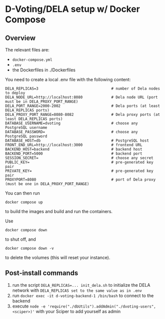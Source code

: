 # D-Voting/DELA setup w/ Docker Compose

## Overview

The relevant files are:

* `docker-compose.yml`
* `.env`
* the Dockerfiles in ./Dockerfiles

You need to create a local .env file with the following content:

```
DELA_REPLICAS=3                                 # number of Dela nodes to deploy
DELA_NODE_URL=http://localhost:8080             # Dela node URL (port must be in DELA_PROXY_PORT_RANGE)
DELA_PORT_RANGE=2000-2002                       # Dela ports (at least DELA_REPLICAS ports)
DELA_PROXY_PORT_RANGE=8080-8082                 # Dela proxy ports (at least DELA_REPLICAS ports)
DATABASE_USERNAME=dvoting                       # choose any PostgreSQL username
DATABASE_PASSWORD=                              # choose any PostgreSQL password
DATABASE_HOST=db                                # PostgreSQL host
FRONT_END_URL=http://localhost:3000             # frontend URL
BACKEND_HOST=backend                            # backend host
BACKEND_PORT=5000                               # backend port
SESSION_SECRET=                                 # choose any secret
PUBLIC_KEY=                                     # pre-generated key pair
PRIVATE_KEY=                                    # pre-generated key pair
PROXYPORT=8080                                  # port of Dela proxy (must be one in DELA_PROXY_PORT_RANGE)
```

You can then run

```
docker compose up
```

to build the images and build and run the containers.

Use

```
docker compose down
```

to shut off, and

```
docker compose down -v
```

to delete the volumes (this will reset your instance).

## Post-install commands

1. run the script `DELA_REPLICAS=... init_dela.sh` to initialize the DELA network with `DELA_REPLICAS set to the same value as in .env`
2. run `docker exec -it d-voting-backend-1 /bin/bash` to connect to the backend
3. execute `node -e 'require("./dbUtils").addAdmin("./dvoting-users", <sciper>)'` with your Sciper to add yourself as admin
